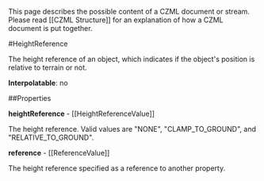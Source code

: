 This page describes the possible content of a CZML document or stream.  Please read [[CZML Structure]] for an explanation of how a CZML document is put together.

#HeightReference

The height reference of an object, which indicates if the object's position is relative to terrain or not.

**Interpolatable**: no

##Properties

**heightReference** - [[HeightReferenceValue]]

The height reference.  Valid values are "NONE", "CLAMP_TO_GROUND", and "RELATIVE_TO_GROUND".


**reference** - [[ReferenceValue]]

The height reference specified as a reference to another property.


